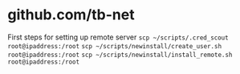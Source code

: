 # github.com/tb-net
First steps for setting up remote server
`scp ~/scripts/.cred_scout root@ipaddress:/root`
`scp ~/scripts/newinstall/create_user.sh root@ipaddress:/root`
`scp ~/scripts/newinstall/install_remote.sh root@ipaddress:/root`

